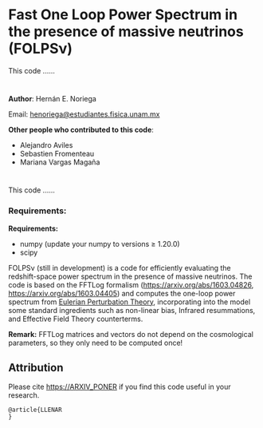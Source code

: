 # Fast One Loop Power Spectrum in the presence of massive neutrinos (FOLPSν)
This code ......

#
**Author**: Hernán E. Noriega

Email: henoriega@estudiantes.fisica.unam.mx

**Other people who contributed to this code**:
- Alejandro Aviles
- Sebastien Fromenteau
- Mariana Vargas Magaña

#
This code ......
### Requirements:
**Requirements:** 

- numpy (update your numpy to versions ≥ 1.20.0)
- scipy


FOLPSν (still in development) is a code for efficiently evaluating the redshift-space power spectrum in the presence of massive neutrinos.
The code is based on the FFTLog formalism (https://arxiv.org/abs/1603.04826, https://arxiv.org/abs/1603.04405) and computes the one-loop power spectrum from [Eulerian Perturbation Theory](https://arxiv.org/abs/astro-ph/0112551), incorporating into the model some standard ingredients such as non-linear bias, Infrared resummations, and Effective Field Theory counterterms.

**Remark:** FFTLog matrices and vectors do not depend on the cosmological parameters, so they only need to be computed once!



Attribution
-----------

Please cite <https://ARXIV_PONER> if you find this code useful in your research. 

    @article{LLENAR
    }
